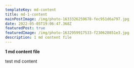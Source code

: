 ```yaml
---
templateKey: md-content
title: md-1-content
mainPostImage: /img/photo-1633326259678-fec951d6a797.jpg
date: 2022-05-05T19:06:47.368Z
featuredPost: true
featuredImage: /img/photo-1632959917533-f230620851e3.jpg
description: 1 md content file
---
```

**1 md content file**

test md content